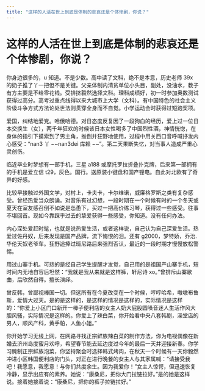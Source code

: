 ```yaml
---
title: "这样的人活在世上到底是体制的悲哀还是个体惨剧，你说？"
---
```

# 这样的人活在世上到底是体制的悲哀还是个体惨剧，你说？

你身边很多的，u 知道。不是少数。高中读了文科，绝不是本意，历史老师 39x 的奶子推了丫一把但不是关键。父亲体制内清贫单位小头目，副处，没油水，教子有方主要是不给零花钱。受排挤毅然选择文科。理科成绩好，初一时参加奥数测试获得过高分。高考过重点线得以来大城市上大学（文科）。有中国特色的社会主义阶级斗争方式方法论处世法则贯穿全身而不自觉。小学运动会时获得过短跑奖项。

爱国，纠结地爱党。哈俄哈德。对日态度反复因了一段狗血的经历，爱上过一位日本交换生（女），两千年狂欢的时候该日本女性喝多了中国烈性酒，神情恍惚，在身体的指引下摸索到了男主角，推倒并狂野地使用，过程中用关西口音呼喊抒发内心感受：“nan3 丫 ~~nan3dei 库赖 ~~”。第二天果断失忆，对当事人造成严重心灵创伤。

临近毕业时梦想有一部手机，三星 a188 或摩托罗拉折叠扑克牌，后来第一部拥有的手机是爱立信 t29，灰色。国行。送原装小键盘和国产锂电。自此对北欧有了奇异的好感。

比较早接触过外国文学，对村上，卡夫卡，卡尔维诺，威廉格罗斯之类有复杂感受。曾经热爱当众朗诵。对音乐有过幻想，一段时期在一个时候有时的一个冬天或夏天在室友感召倒不如说是怂恿下，买过一把高价练习琴，获得过一些感受。往事不堪回首。现如今靠踩乎过去的挚爱获得一些感受，你知道。没有任何办法。

内心深处爱赶时髦，也就是说热爱生活，或者这样说，自己认为自己深爱生活。热爱过佐丹奴，后来发现是国产品牌，流下悔恨的泪。还有 g2000，梦特娇，乔治. 华伦天奴老爷车。狂野追捧过班尼路后来强烈否认，最近的一段时期才慢慢放松警惕。

用过山寨手机。可悲的是经自己学生提醒才发觉，自己用的是祖国产山寨手机，短时间内无地自容后坦然：“我就是我从来就是这样裤，轩尼诗 xo。”曾排斥山寨歌曲，后欣然自得。擅长演绎。

曾反韩，曾鄙视棒国一切。但这所有在今夏改变在一个时候，哼哼哈希，嗷嗷布鲁斯，爱情大过天。是的是这样的，是这样的情况是这样的，实际情况是这样的：“你爱上小区门口新开一棒子便利店的女主人奶大屁股圆嗓音迷人生活作风大胆风骚，实际情况是这样的。你爱上了辣白菜，你开始看中央八套韩剧，澡堂店的男人，顺风产科，黄手帕，人鱼小姐。”

你开始学习无线上网，在网路寻找正宗鲜族辣白菜的制作方法，你为电视偶像在新婚去济州岛度蜜月欢呼，希望春节能去延边度过今年的最后一天并迎接新春。你学习腌制正宗鲜族泡菜，你坚持聚会时选择韩式烤肉，在秋天一个时候有一天你毅然冲进小区韩国便利店的门头，对正在进行晚餐的女主人与其家属喊：“请接受我吧！我愿意，我愿意！与你们共度余生。因为我爱你！”女主人惊愕，但迅速恢复冷静，显示出应有的素养。她说：“康桑尼，把你大门拉链拉好。”是的她是这样说。接着她接着说：“康桑尼，把你的裤子拉链拉好。”

